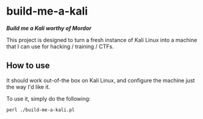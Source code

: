 # build-me-a-kali

***Build me a Kali worthy of Mordor***

This project is designed to turn a fresh instance of Kali Linux into a machine 
that I can use for hacking / training / CTFs.

## How to use

It should work out-of-the box on Kali Linux, and configure the machine just 
the way I'd like it.

To use it, simply do the following:

```
perl ./build-me-a-kali.pl
```
